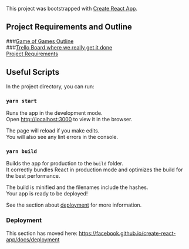 This project was bootstrapped with [Create React App](https://github.com/facebook/create-react-app).

## Project Requirements and Outline
###[Game of Games Outline](https://docs.google.com/document/d/1EZEcejj0oLC5dcbhNOAcwCLefapvezCwE0_WYkXPYko/edit)<br/>
###[Trello Board where we really get it done](https://trello.com/b/TLPQQL9s/game-of-games)<br/>
[Project Requirements](https://docs.google.com/document/d/1jRI156IdPbwpjv9eQDhlIh7sF8jMBGV6jbQsDYEHlN0/edit?usp=sharing)





## Useful Scripts

In the project directory, you can run:

### `yarn start`

Runs the app in the development mode.<br />
Open [http://localhost:3000](http://localhost:3000) to view it in the browser.

The page will reload if you make edits.<br />
You will also see any lint errors in the console.


### `yarn build`

Builds the app for production to the `build` folder.<br />
It correctly bundles React in production mode and optimizes the build for the best performance.

The build is minified and the filenames include the hashes.<br />
Your app is ready to be deployed!

See the section about [deployment](https://facebook.github.io/create-react-app/docs/deployment) for more information.


### Deployment

This section has moved here: https://facebook.github.io/create-react-app/docs/deployment

